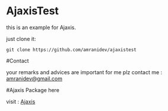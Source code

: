# AjaxisTest

this is an example for Ajaxis.

just clone it:

```
git clone https://github.com/amranidev/ajaxistest

```
#Contact 

your remarks and advices are important for me 
plz contact me : amranidev@gmail.com

#Ajaxis Package here

visit : [Ajaxis](https://github.com/amranidev/ajaxis)
